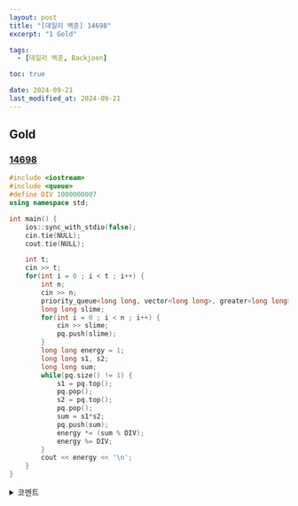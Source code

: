 ```yaml
---
layout: post
title: "[데일리 백준] 14698"
excerpt: "1 Gold"

tags:
  - [데일리 백준, Backjoon]

toc: true

date: 2024-09-21
last_modified_at: 2024-09-21
---
```

## Gold
### [14698][def]

```c++
#include <iostream>
#include <queue>
#define DIV 1000000007
using namespace std;

int main() {
    ios::sync_with_stdio(false);
    cin.tie(NULL);
    cout.tie(NULL);

    int t;
    cin >> t;
    for(int i = 0 ; i < t ; i++) {
        int n;
        cin >> n;
        priority_queue<long long, vector<long long>, greater<long long>> pq;
        long long slime;
        for(int i = 0 ; i < n ; i++) {
            cin >> slime;
            pq.push(slime);
        }
        long long energy = 1;
        long long s1, s2;
        long long sum;
        while(pq.size() != 1) {
            s1 = pq.top();
            pq.pop();
            s2 = pq.top();
            pq.pop();
            sum = s1*s2;
            pq.push(sum);
            energy *= (sum % DIV);
            energy %= DIV;
        }
        cout << energy << '\n';
    }
}
```

<details>
<summary>코멘트</summary>
<div markdown="1">

- 우선순위 큐 + 그리디 알고리즘

- 큰 수 모듈러 연산에서 잠깐 꼬였다.  

</div>
</details>

[def]: https://www.acmicpc.net/problem/14698